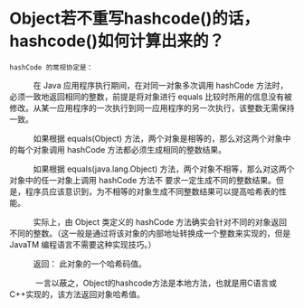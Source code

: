
Object若不重写hashcode()的话，hashcode()如何计算出来的？
==============
    hashCode 的常规协定是：

&#8195;&#8195;&#8195;在 Java 应用程序执行期间，在对同一对象多次调用 hashCode 方法时，必须一致地返回相同的整数，前提是将对象进行 equals 比较时所用的信息没有被修改。从某一应用程序的一次执行到同一应用程序的另一次执行，该整数无需保持一致。

&#8195;&#8195;&#8195;如果根据 equals(Object) 方法，两个对象是相等的，那么对这两个对象中的每个对象调用 hashCode 方法都必须生成相同的整数结果。

&#8195;&#8195;&#8195;如果根据 equals(java.lang.Object) 方法，两个对象不相等，那么对这两个对象中的任一对象上调用 hashCode 方法不 要求一定生成不同的整数结果。但是，程序员应该意识到，为不相等的对象生成不同整数结果可以提高哈希表的性能。

&#8195;&#8195;&#8195;实际上，由 Object 类定义的 hashCode 方法确实会针对不同的对象返回不同的整数。（这一般是通过将该对象的内部地址转换成一个整数来实现的，但是 JavaTM 编程语言不需要这种实现技巧。）

&#8195;&#8195;&#8195;返回： 此对象的一个哈希码值。

&#8195;&#8195;&#8195; 一言以蔽之，Object的hashcode方法是本地方法，也就是用C语言或C++实现的，该方法返回对象哈希值。
